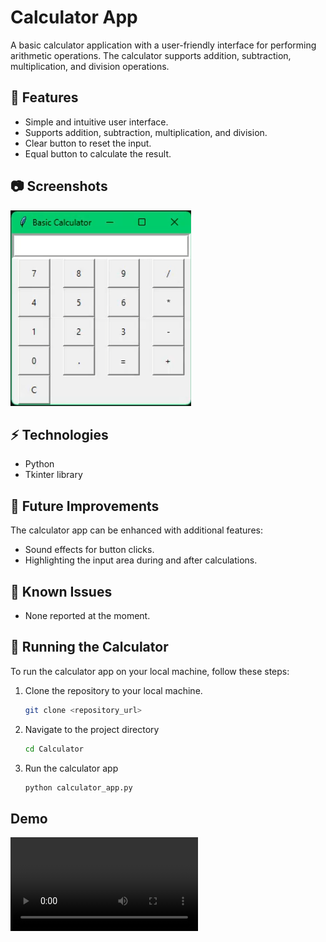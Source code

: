 # Calculator App

A basic calculator application with a user-friendly interface for performing arithmetic operations. The calculator supports addition, subtraction, multiplication, and division operations.

## 🚀 Features

- Simple and intuitive user interface.
- Supports addition, subtraction, multiplication, and division.
- Clear button to reset the input.
- Equal button to calculate the result.

## 📷 Screenshots

![Calculator App Screenshot](./screenshots/screenshot_calculator.png)

## ⚡ Technologies

- Python
- Tkinter library

## 🤔 Future Improvements

The calculator app can be enhanced with additional features:
- Sound effects for button clicks.
- Highlighting the input area during and after calculations.

## 🐛 Known Issues

- None reported at the moment.

## 🚦 Running the Calculator

To run the calculator app on your local machine, follow these steps:

1. Clone the repository to your local machine.
   ```bash
   git clone <repository_url>
   
2. Navigate to the project directory
   ```bash
   cd Calculator
   
4. Run the calculator app
   ```bash
   python calculator_app.py

## Demo
![Calculator App Demo](./screenshots/calculator.mp4)
